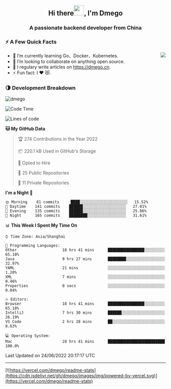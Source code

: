 <h2 align="center">Hi there<img src="https://cdn.jsdelivr.net/gh/dmego/images/img/Hi.gif" height="32" />, I'm Dmego </h2>
<h3 align="center">A passionate backend developer from China</h3>

### ⚡️ A Few Quick Facts

<img align="right" src="https://readme-stats-dmego.vercel.app/api?username=dmego&show_icons=true&icon_color=1573B3&hide_title=true&text_color=718096&bg_color=00000000&hide_border=true"/>

<ul>
    <li> 🌱 I’m currently learning Go、Docker、Kubernetes.</li>
    <li> 👯 I’m looking to collaborate on anything open source.</li>
    <li> 📝 I regulary write articles on <a href="https://dmego.cn">https://dmego.cn</a>.</li>
    <li> ⚡ Fun fact: I ❤️ 😻.</li>
</ul>

### 🌗 Development Breakdown

<img src="https://komarev.com/ghpvc/?username=dmego" alt="dmego" />

<!--START_SECTION:waka-->
![Code Time](http://img.shields.io/badge/Code%20Time-1%2C451%20hrs%2016%20mins-blue)

![Lines of code](https://img.shields.io/badge/From%20Hello%20World%20I%27ve%20Written-248%20Thousand%20lines%20of%20code-blue)

**🐱 My GitHub Data** 

> 🏆 274 Contributions in the Year 2022
 > 
> 📦 220.1 kB Used in GitHub's Storage 
 > 
> 💼 Opted to Hire
 > 
> 📜 25 Public Repositories 
 > 
> 🔑 11 Private Repositories  
 > 
**I'm a Night 🦉** 

```text
🌞 Morning    81 commits     ████░░░░░░░░░░░░░░░░░░░░░   15.52% 
🌆 Daytime    141 commits    ██████░░░░░░░░░░░░░░░░░░░   27.01% 
🌃 Evening    135 commits    ██████░░░░░░░░░░░░░░░░░░░   25.86% 
🌙 Night      165 commits    ████████░░░░░░░░░░░░░░░░░   31.61%

```


📊 **This Week I Spent My Time On** 

```text
⌚︎ Time Zone: Asia/Shanghai

💬 Programming Languages: 
Other                    18 hrs 41 mins      ████████████████░░░░░░░░░   65.18% 
Java                     9 hrs 27 mins       ████████░░░░░░░░░░░░░░░░░   32.97% 
YAML                     21 mins             ░░░░░░░░░░░░░░░░░░░░░░░░░   1.28% 
XML                      7 mins              ░░░░░░░░░░░░░░░░░░░░░░░░░   0.46% 
Properties               0 secs              ░░░░░░░░░░░░░░░░░░░░░░░░░   0.04%

🔥 Editors: 
Browser                  18 hrs 41 mins      ████████████████░░░░░░░░░   65.18% 
IntelliJ                 7 hrs 30 mins       ██████░░░░░░░░░░░░░░░░░░░   26.19% 
VS Code                  2 hrs 28 mins       ██░░░░░░░░░░░░░░░░░░░░░░░   8.63%

💻 Operating System: 
Mac                      28 hrs 41 mins      █████████████████████████   100.0%

```


 Last Updated on 24/06/2022 20:17:17 UTC
<!--END_SECTION:waka-->

---

[![https://vercel.com/dmego/readme-stats](https://cdn.jsdelivr.net/gh/dmego/images/img/powered-by-vercel.svg)](https://vercel.com/dmego/readme-stats)

